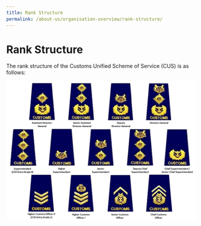 ```yaml
---
title: Rank Structure
permalink: /about-us/organisation-overview/rank-structure/
---
```

# Rank Structure

The rank structure of the Customs Unified Scheme of Service (CUS) is as follows:

![Rank Structure](/images/about-us/2022-10%20Rank%20Structure%20(updated%201%20Nov%202022).jpg)